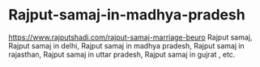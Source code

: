 # Rajput-samaj-in-madhya-pradesh
https://www.rajputshadi.com/rajput-samaj-marriage-beuro Rajput samaj, Rajput samaj in delhi, Rajput samaj in madhya pradesh, Rajput samaj in rajasthan, Rajput samaj in uttar pradesh, Rajput samaj in gujrat , etc.
